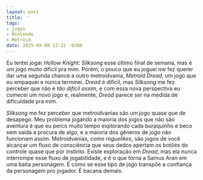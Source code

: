 ```yaml
---
layout: post
title: ''
tags:
- jogos
- Nintendo
- Metroid
date: 2025-09-08 13:22 -0300
---
```

Eu tentei jogar _Hollow Knight: Silksong_ esse último final de semana, mas é um jogo muito difícil pra mim. Porém, o pouco que eu joguei me fez querer dar uma segunda chance a outro metroidvania, _Metroid Dread_, um jogo que eu empaquei e nunca terminei. _Dread_ é difícil, mas _Silksong_ me fez perceber que não é _tão difícil assim_, e com essa nova perspectiva eu comecei um novo jogo e, realmente, _Dread_ parece ser na medida de dificuldade pra mim.

_Silksong_ me fez perceber que metroidvanias são um jogo quase que de desapego. Meu problema jogando a maioria dos jogos que não são aventura é que eu perco muito tempo explorando cada buraquinho e beco sem saída a procura de algo, e a maioria dos gêneros de jogo não funcionam assim. Metroidvanias, como _roguelikes_, são jogos de você alcançar um fluxo de consciência que seus dedos apertam os botões do controle quase que por instinto. Existe exploração em _Dread_, mas ela nunca interrompe esse fluxo de jogabilidade, e é o que torna a Samus Aran em uma baita personagem. É como se esse tipo de jogo transpõe a confiança da personagem pro jogador. É bacana demais.
